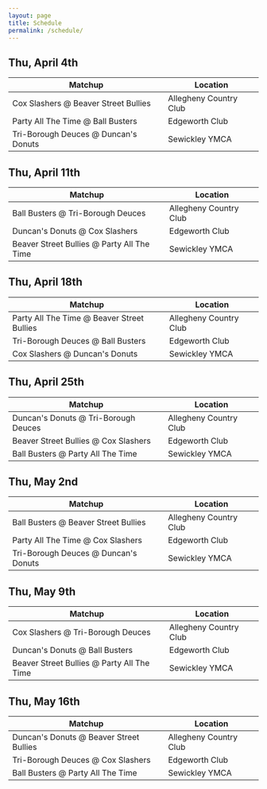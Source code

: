 ```yaml
---
layout: page
title: Schedule
permalink: /schedule/
---
```


## Thu, April 4th

| Matchup | Location |
|---------|----------|
| Cox Slashers @ Beaver Street Bullies | Allegheny Country Club      |
| Party All The Time @ Ball Busters | Edgeworth Club       |
| Tri-Borough Deuces @ Duncan's Donuts | Sewickley YMCA     |

## Thu, April 11th

| Matchup | Location |
|---------|----------|
| Ball Busters @ Tri-Borough Deuces | Allegheny Country Club      |
| Duncan's Donuts @ Cox Slashers | Edgeworth Club       |
| Beaver Street Bullies @ Party All The Time | Sewickley YMCA     |

## Thu, April 18th

| Matchup | Location |
|---------|----------|
| Party All The Time @ Beaver Street Bullies | Allegheny Country Club      |
| Tri-Borough Deuces @ Ball Busters | Edgeworth Club       |
| Cox Slashers @ Duncan's Donuts | Sewickley YMCA     |

## Thu, April 25th

| Matchup | Location |
|---------|----------|
| Duncan's Donuts @ Tri-Borough Deuces | Allegheny Country Club      |
| Beaver Street Bullies @ Cox Slashers | Edgeworth Club       |
| Ball Busters @ Party All The Time | Sewickley YMCA     |

## Thu, May 2nd

| Matchup | Location |
|---------|----------|
| Ball Busters @ Beaver Street Bullies | Allegheny Country Club      |
| Party All The Time @ Cox Slashers | Edgeworth Club       |
| Tri-Borough Deuces @ Duncan's Donuts | Sewickley YMCA     |

## Thu, May 9th

| Matchup | Location |
|---------|----------|
| Cox Slashers @ Tri-Borough Deuces | Allegheny Country Club      |
| Duncan's Donuts @ Ball Busters | Edgeworth Club       |
| Beaver Street Bullies @ Party All The Time | Sewickley YMCA     |

## Thu, May 16th

| Matchup | Location |
|---------|----------|
| Duncan's Donuts @ Beaver Street Bullies | Allegheny Country Club      |
| Tri-Borough Deuces @ Cox Slashers | Edgeworth Club       |
| Ball Busters @ Party All The Time | Sewickley YMCA     |
